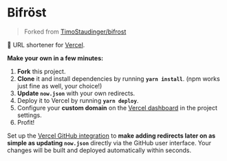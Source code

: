 # Bifröst

> Forked from [TimoStaudinger/bifrost](https://github.com/TimoStaudinger/bifrost)

🌉 URL shortener for [Vercel](https://vercel.com).

**Make your own in a few minutes:**

1. **Fork** this project.
1. **Clone** it and install dependencies by running **`yarn install`**. (npm works just fine as well, your choice!)
1. **Update `now.json`** with your own redirects.
1. Deploy it to Vercel by running **`yarn deploy`**.
1. Configure your **custom domain** on the [Vercel dashboard](https://vercel.com/dashboard) in the project settings.
1. Profit!

Set up the [Vercel GitHub integration](https://vercel.com/github) to **make adding redirects later on as simple as updating `now.json`** directly via the GitHub user interface. Your changes will be built and deployed automatically within seconds.

